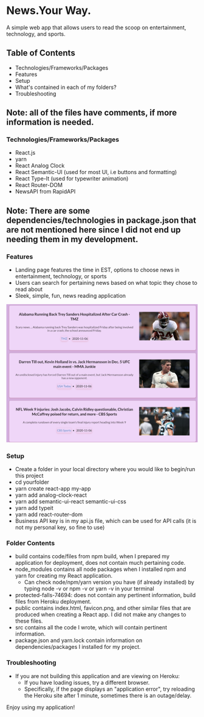 # News.Your Way. 
A simple web app that allows users to read the scoop on entertainment, technology, and sports. 

## Table of Contents
* Technologies/Frameworks/Packages
* Features 
* Setup
* What's contained in each of my folders?
* Troubleshooting

## Note: all of the files have comments, if more information is needed. 

### Technologies/Frameworks/Packages
* React.js
* yarn
* React Analog Clock
* React Semantic-UI (used for most UI, i.e buttons and formatting)
* React Type-It (used for typewriter animation)
* React Router-DOM
* NewsAPI from RapidAPI 

## Note: There are some dependencies/technologies in package.json that are not mentioned here since I did not end up needing them in my development. 

### Features
* Landing page features the time in EST, options to choose news in entertainment, technology, or sports
* Users can search for pertaining news based on what topic they chose to read about
* Sleek, simple, fun, news reading application

![alt text](https://github.com/shambhavir/news-app/blob/master/sports.png)

### Setup
* Create a folder in your local directory where you would like to begin/run this project
* cd yourfolder
* yarn create react-app my-app
* yarn add analog-clock-react
* yarn add semantic-ui-react semantic-ui-css
* yarn add typeit
* yarn add react-router-dom
* Business API key is in my api.js file, which can be used for API calls (it is not my personal key, so fine to use)

### Folder Contents
* build contains code/files from npm build, when I prepared my application for deployment, does not contain much pertaining code. 
* node_modules contains all node packages when I installed npm and yarn for creating my React application. 
   * Can check node/npm/yarn version you have (if already installed) by typing node -v or npm -v or yarn -v in your terminal
* protected-falls-74694: does not contain any pertinent information, build files from Heroku deployment.
* public contains index.html, favicon.png, and other similar files that are produced when creating a React app. I did not make any changes to these files.
* src contains all the code I wrote, which will contain pertinent information. 
* package.json and yarn.lock contain information on dependencies/packages I installed for my project.

### Troubleshooting
* If you are not building this application and are viewing on Heroku:
    * If you have loading issues, try a different browser.
    * Specifically, if the page displays an "application error", try reloading the Heroku site after 1 minute, sometimes there is an outage/delay. 
    
Enjoy using my application! 






